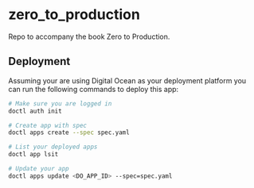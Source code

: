 # zero_to_production

Repo to accompany the book Zero to Production.


## Deployment

Assuming your are using Digital Ocean as your deployment platform you can run the following commands to deploy this app:

```bash
# Make sure you are logged in
doctl auth init

# Create app with spec
doctl apps create --spec spec.yaml

# List your deployed apps
doctl app lsit

# Update your app
doctl apps update <DO_APP_ID> --spec=spec.yaml
```
